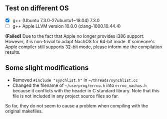 ## Test on different OS
- [x] g++ (Ubuntu 7.3.0-27ubuntu1~18.04) 7.3.0
- [ ] g++ Apple LLVM version 10.0.0 (clang-1000.10.44.4)

**(Failed)** Due to the fact that Apple no longer provides i386 support. However, it is non-trivial to adapt NachOS for 64-bit mode. If someone's Apple compiler still supports 32-bit mode, please inform me the compilation results.

## Some slight modifications
- Removed ```#include "synchlist.h"``` in ```~/threads/synchlist.cc```
- Changed the filename of ```~/userprog/errno.h``` into ```errno_nachos.h``` because it conflicts with the header in C standard library. Note that this file is not included in any project source files so far.

So far, they do not seem to cause a problem when compiling with the original makefiles.